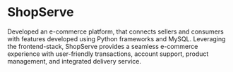 # ShopServe

Developed an e-commerce platform, that connects sellers and consumers with features developed using
Python frameworks and MySQL. Leveraging the frontend-stack, ShopServe provides a seamless e-commerce experience
with user-friendly transactions, account support, product management, and integrated delivery service.
